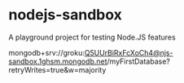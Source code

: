 # nodejs-sandbox
A playground project for testing Node.JS features


mongodb+srv://groku:Q5UUrBiRxFcXoCh4@njs-sandbox.1ghsm.mongodb.net/myFirstDatabase?retryWrites=true&w=majority